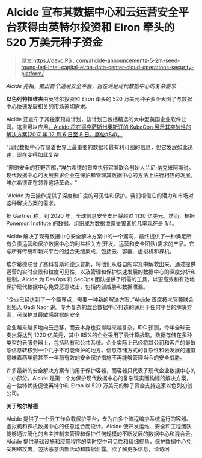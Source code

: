 # Alcide 宣布其数据中心和云运营安全平台获得由英特尔投资和 Elron 牵头的 520 万美元种子资金

> 原文:[https://devo PS . com/al cide-announcements-5-2m-seed-round-led-Intel-capital-elron-data-center-cloud-operations-security-platform/](https://devops.com/alcide-announces-5-2m-seed-round-led-intel-capital-elron-data-center-cloud-operations-security-platform/)

*Alcide 亮相，推出首个通用安全平台，旨在满足现代数据中心的复杂需求*

**以色列特拉维夫**由英特尔投资和 Elron 牵头的 520 万美元种子资金表明了与数据中心快速发展相关的市场迫切需求。

Alcide 还宣布了其独家预览计划，该计划已包括精选的大中型美国企业软件公司。这里可以应用[。Alcide 将在得克萨斯州奥斯汀的 KubeCon 展示其突破性的解决方案(2017 年 12 月 6 日至 8 日，展位#S4)。](http://openwebsite.biz/81bd47f60612e2982dcac245185e5a1c/b3a820e676b24cc8cc5e281be957e456/440a14567ca157f774f56d58e2280317.html)

“现代数据中心存储着世界上最重要的数据和最有利可图的信息，但它发展如此迅速，现在变得如此复杂

“网络安全的狂野西部，”埃尔希德的首席执行官兼联合创始人兰尼·纳克米阿斯说。现代数据中心的发展要求企业在保护和管理其数据中心的方法上进行相应的发展。埃尔希德正在领导这场革命。"

“Alcide 为云操作提供了深度和广度的可见性和保护。我们相信它的潜力和市场对这种解决方案的需求。

据 Gartner 称，到 2020 年，全球信息安全支出将超过 1130 亿美元。然而，根据 Ponemon Institute 的数据，组织成为数据泄露受害者的几率现在是 1/4。

Alcide 解决了现有数据中心安全解决方案中的一个漏洞，最终提供了一种满足所有负责运营和保护数据中心的利益相关方(开发、运营和安全团队)需求的产品。它与所有传统和新兴平台的组合无缝集成，包括云、容器、虚拟机和裸机。

埃尔希德联合了赛科普斯和德沃普斯，将他们从各自的牢笼中解救出来。通过提供运营的实时全景和粒度可见性，以及管理和保护快速发展的数据中心的深度分析和控制，Alcide 为 DevOps 和 SecOps 团队提供了所需的工具，以更高效和有效地保护现代数据中心免受恶意攻击，包括内部威胁和数据泄漏。

“企业已经达到了一个临界点，需要一种新的解决方案，”Alcide 首席技术官兼联合创始人 Gadi Naor 说。专为复杂的混合数据中心打造的适用于任何平台的解决方案，可保护其最敏感数据的安全

企业越来越多地向云迁移，而云本身也变得越来越复杂。IDC 预测，今年全球云支出将达到 1220 亿美元，其中 85%的企业采用了云计算战略。数据存储在多种类型的云服务器上，包括私有和公共系统。企业实际上已经将其公司和客户的最敏感信息转移到一个几乎不可能保护的地方。信息存储方式的复杂性和云发展的速度意味着两年前甚至一年前有效的安全保护措施不再能够管理当今的安全威胁。

许多最新的安全解决方案专门用于保护容器，而容器只代表了现代企业数据中心的一小部分。Alcide 是第一个为保护现代数据中心的复杂现实而构建的解决方案，这一独特优势促使英特尔和 Elron 以 520 万美元的种子资金支持这家以色列初创公司。

**关于埃尔希德**

Alcide 提供了一个云工作负载保护平台，专为由多个流程编排系统运行的容器、虚拟机和裸机数据中心的任意组合而设计。Alcide 使开发运维、安全和工程团队能够通过简化的自主控制来管理和保护任何规模的不断发展的数据中心和混合云。Alcide 提供基础设施和应用程序的实时空中可见性和精细视角，保护数据中心免受网络攻击，包括恶意内部活动和数据泄露。欲了解更多信息，请访问